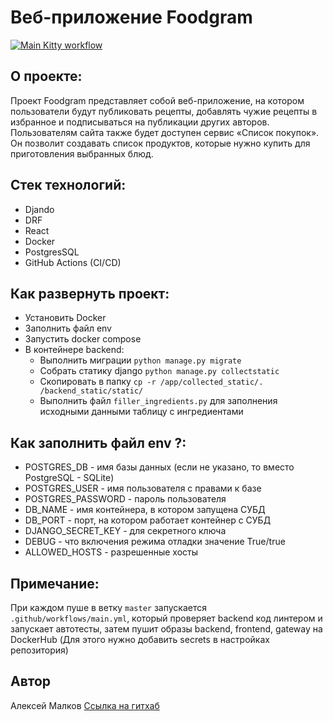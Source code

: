 # Веб-приложение Foodgram

[![Main Kitty workflow](https://github.com/shft1/kittygram_final/actions/workflows/main.yml/badge.svg)](https://github.com/shft1/kittygram_final/actions/workflows/main.yml)

## О проекте:
Проект Foodgram представляет собой веб-приложение, на котором пользователи будут публиковать рецепты, добавлять чужие рецепты в избранное и подписываться на публикации других авторов. Пользователям сайта также будет доступен сервис «Список покупок». Он позволит создавать список продуктов, которые нужно купить для приготовления выбранных блюд.

## Стек технологий:
- Djando
- DRF
- React
- Docker
- PostgresSQL
- GitHub Actions (CI/CD)

## Как развернуть проект:
- Установить Docker
- Заполнить файл env
- Запустить docker compose
- В контейнере backend:
    - Выполнить миграции `python manage.py migrate`
    - Собрать статику django `python manage.py collectstatic`
    - Скопировать в папку `cp -r /app/collected_static/. /backend_static/static/`
    - Выполнить файл `filler_ingredients.py` для заполнения исходными данными таблицу с ингредиентами

## Как заполнить файл env ?:
- POSTGRES_DB - имя базы данных (если не указано, то вместо PostgreSQL - SQLite)
- POSTGRES_USER - имя пользователя с правами к базе
- POSTGRES_PASSWORD - пароль пользователя
- DB_NAME - имя контейнера, в котором запущена СУБД
- DB_PORT - порт, на котором работает контейнер с СУБД
- DJANGO_SECRET_KEY - для секретного ключа
- DEBUG - что включения режима отладки значение True/true
- ALLOWED_HOSTS - разрешенные хосты

## Примечание:
При каждом пуше в ветку `master` запускается `.github/workflows/main.yml`, который проверяет backend код линтером и запускает автотесты, затем пушит образы backend, frontend, gateway на DockerHub
(Для этого нужно добавить secrets в настройках репозитория)

## Автор 
Алексей Малков
[Ссылка на гитхаб](https://github.com/shft1)
